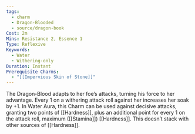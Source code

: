 ```yaml
---
tags:
  - charm
  - Dragon-Blooded
  - source/dragon-book
Cost: 2m
Mins: Resistance 2, Essence 1
Type: Reflexive
Keywords:
  - Water
  - Withering-only
Duration: Instant
Prerequisite Charms:
  - "[[Impervious Skin of Stone]]"
---
```

The Dragon-Blood adapts to her foe’s attacks, turning his force to her advantage. Every 1 on a withering attack roll against her increases her soak by +1. In Water Aura, this Charm can be used against decisive attacks, granting two points of [[Hardness]], plus an additional point for every 1 on the attack roll, maximum ([[Stamina]]) [[Hardness]]. This doesn’t stack with other sources of [[Hardness]].